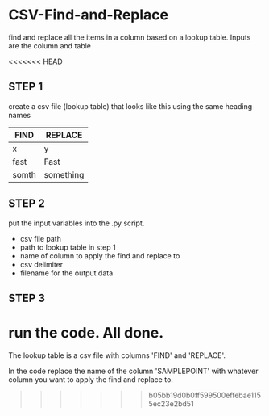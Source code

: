 # CSV-Find-and-Replace
find and replace all the items in a column based on a lookup table. Inputs are the column and table

<<<<<<< HEAD
## STEP 1
create a csv file (lookup table) that looks like this using the same heading names

|FIND   |REPLACE    |
| ----- | --------- |
|x      |y          |
|fast   |Fast       |
|somth  |something  |

## STEP 2
put the input variables into the .py script.

- csv file path
- path to lookup table in step 1
- name of column to apply the find and replace to
- csv delimiter
- filename for the output data

## STEP 3
run the code. All done.
=======
The lookup table is a csv file with columns 'FIND' and 'REPLACE'.

In the code replace the name of the column 'SAMPLEPOINT' with whatever column you want to apply the find and replace to.
>>>>>>> b05bb19d0b0ff599500effebae1155ec23e2bd51
